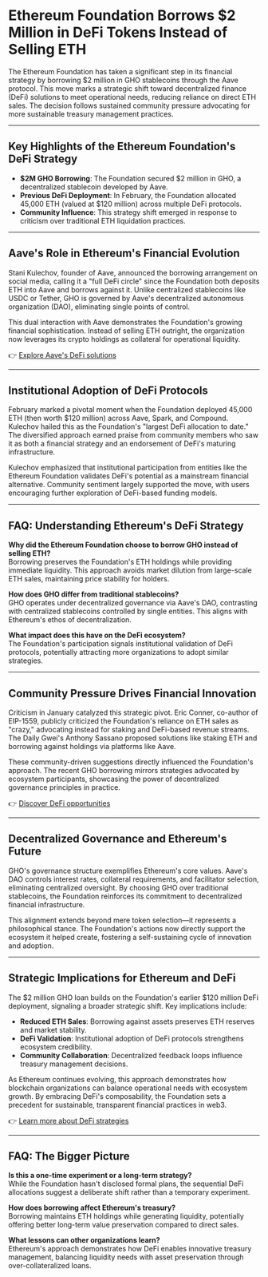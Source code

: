 # Ethereum Foundation Borrows $2 Million in DeFi Tokens Instead of Selling ETH

The Ethereum Foundation has taken a significant step in its financial strategy by borrowing $2 million in GHO stablecoins through the Aave protocol. This move marks a strategic shift toward decentralized finance (DeFi) solutions to meet operational needs, reducing reliance on direct ETH sales. The decision follows sustained community pressure advocating for more sustainable treasury management practices.

---

## Key Highlights of the Ethereum Foundation's DeFi Strategy

- **$2M GHO Borrowing**: The Foundation secured $2 million in GHO, a decentralized stablecoin developed by Aave.
- **Previous DeFi Deployment**: In February, the Foundation allocated 45,000 ETH (valued at $120 million) across multiple DeFi protocols.
- **Community Influence**: This strategy shift emerged in response to criticism over traditional ETH liquidation practices.

---

## Aave's Role in Ethereum's Financial Evolution

Stani Kulechov, founder of Aave, announced the borrowing arrangement on social media, calling it a "full DeFi circle" since the Foundation both deposits ETH into Aave and borrows against it. Unlike centralized stablecoins like USDC or Tether, GHO is governed by Aave's decentralized autonomous organization (DAO), eliminating single points of control.

This dual interaction with Aave demonstrates the Foundation's growing financial sophistication. Instead of selling ETH outright, the organization now leverages its crypto holdings as collateral for operational liquidity.

👉 [Explore Aave's DeFi solutions](https://bit.ly/okx-bonus)

---

## Institutional Adoption of DeFi Protocols

February marked a pivotal moment when the Foundation deployed 45,000 ETH (then worth $120 million) across Aave, Spark, and Compound. Kulechov hailed this as the Foundation's "largest DeFi allocation to date." The diversified approach earned praise from community members who saw it as both a financial strategy and an endorsement of DeFi's maturing infrastructure.

Kulechov emphasized that institutional participation from entities like the Ethereum Foundation validates DeFi's potential as a mainstream financial alternative. Community sentiment largely supported the move, with users encouraging further exploration of DeFi-based funding models.

---

## FAQ: Understanding Ethereum's DeFi Strategy

**Why did the Ethereum Foundation choose to borrow GHO instead of selling ETH?**  
Borrowing preserves the Foundation's ETH holdings while providing immediate liquidity. This approach avoids market dilution from large-scale ETH sales, maintaining price stability for holders.

**How does GHO differ from traditional stablecoins?**  
GHO operates under decentralized governance via Aave's DAO, contrasting with centralized stablecoins controlled by single entities. This aligns with Ethereum's ethos of decentralization.

**What impact does this have on the DeFi ecosystem?**  
The Foundation's participation signals institutional validation of DeFi protocols, potentially attracting more organizations to adopt similar strategies.

---

## Community Pressure Drives Financial Innovation

Criticism in January catalyzed this strategic pivot. Eric Conner, co-author of EIP-1559, publicly criticized the Foundation's reliance on ETH sales as "crazy," advocating instead for staking and DeFi-based revenue streams. The Daily Gwei's Anthony Sassano proposed solutions like staking ETH and borrowing against holdings via platforms like Aave.

These community-driven suggestions directly influenced the Foundation's approach. The recent GHO borrowing mirrors strategies advocated by ecosystem participants, showcasing the power of decentralized governance principles in practice.

👉 [Discover DeFi opportunities](https://bit.ly/okx-bonus)

---

## Decentralized Governance and Ethereum's Future

GHO's governance structure exemplifies Ethereum's core values. Aave's DAO controls interest rates, collateral requirements, and facilitator selection, eliminating centralized oversight. By choosing GHO over traditional stablecoins, the Foundation reinforces its commitment to decentralized financial infrastructure.

This alignment extends beyond mere token selection—it represents a philosophical stance. The Foundation's actions now directly support the ecosystem it helped create, fostering a self-sustaining cycle of innovation and adoption.

---

## Strategic Implications for Ethereum and DeFi

The $2 million GHO loan builds on the Foundation's earlier $120 million DeFi deployment, signaling a broader strategic shift. Key implications include:

- **Reduced ETH Sales**: Borrowing against assets preserves ETH reserves and market stability.
- **DeFi Validation**: Institutional adoption of DeFi protocols strengthens ecosystem credibility.
- **Community Collaboration**: Decentralized feedback loops influence treasury management decisions.

As Ethereum continues evolving, this approach demonstrates how blockchain organizations can balance operational needs with ecosystem growth. By embracing DeFi's composability, the Foundation sets a precedent for sustainable, transparent financial practices in web3.

👉 [Learn more about DeFi strategies](https://bit.ly/okx-bonus)

---

## FAQ: The Bigger Picture

**Is this a one-time experiment or a long-term strategy?**  
While the Foundation hasn't disclosed formal plans, the sequential DeFi allocations suggest a deliberate shift rather than a temporary experiment.

**How does borrowing affect Ethereum's treasury?**  
Borrowing maintains ETH holdings while generating liquidity, potentially offering better long-term value preservation compared to direct sales.

**What lessons can other organizations learn?**  
Ethereum's approach demonstrates how DeFi enables innovative treasury management, balancing liquidity needs with asset preservation through over-collateralized loans.